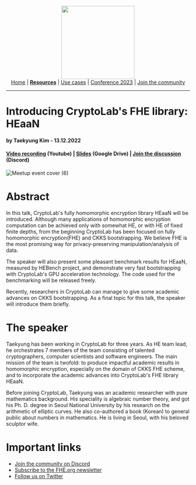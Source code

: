 <!-- Main header navigation -->
<p align="center">
  <img width="200" src="https://user-images.githubusercontent.com/5758427/180978488-db825482-5a58-4c7c-9589-c494a6f0be04.png"><br/>
  <a href="https://fhe-org.github.io">Home</a> | <a href="https://fhe-org.github.io/resources"><b>Resources</b></a> | <a href="https://fhe-org.github.io/use-cases">Use cases</a> | <a href="https://fhe-org.github.io/conferences/conference-2023/home">Conference 2023</a> | <a href="https://fhe-org.github.io/community">Join the community</a>
</p>
<hr/>
<!-- /Main header navigation -->

# Introducing CryptoLab's FHE library: HEaaN
#### by Taekyung Kim - 13.12.2022
#### <a href="https://youtu.be/hwRX8j2Dkw0">Video recording</a> (Youtube) | <a href="https://drive.google.com/file/d/1SojAEJN4KBT_cgtH8NstlD1iBhs0G8po/view?usp=sharing">Slides</a> (Google Drive) | <a href="https://discord.fhe.org">Join the discussion</a> (Discord)
![Meetup event cover (6)](https://user-images.githubusercontent.com/5758427/207625633-e30b9cf7-9c8f-49b8-801a-6c14d89e7fad.png)

# Abstract
In this talk, CryptoLab's fully homomorphic encryption library HEaaN will be introduced. Although many applications of homomorphic encryption computation can be achieved only with somewhat HE, or with HE of fixed finite depths, from the beginning CryptoLab has been focused on fully homomorphic encryption(FHE) and CKKS bootstrapping. We believe FHE is the most promising way for privacy-preserving manipulation/analysis of data.

The speaker will also present some pleasant benchmark results for HEaaN, measured by HEBench project, and demonstrate very fast bootstrapping with CryptoLab's GPU acceleration technology. The code used for the benchmarking will be released freely.

Recently, researchers in CryptoLab can manage to give some academic advances on CKKS bootstrapping. As a final topic for this talk, the speaker will introduce them briefly.

# The speaker
Taekyung has been working in CryptoLab for three years. As HE team lead, he orchestrates 7 members of the team consisting of talented cryptographers, computer scientists and software engineers. The main mission of the team is twofold: to produce impactful academic results in homomorphic encryption, especially on the domain of CKKS FHE scheme, and to incorporate the academic advances into CryptoLab's FHE library HEaaN.

Before joining CryptoLab, Taekyung was an academic researcher with pure mathematics background. His speciality is algebraic number theory, and got his Ph. D. degree in Seoul National University by his research on the arithmetic of elliptic curves. He also co-authored a book (Korean) to general public about numbers in mathematics. He is living in Seoul, with his beloved sculptor wife.

# Important links
- <a href="https://discord.fhe.org">Join the community on Discord</a>
- <a href="https://fheorg.substack.com">Subscribe to the FHE.org newsletter</a>
- <a href="https://twitter.com/fhe_org">Follow us on Twitter</a>
